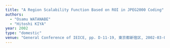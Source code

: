 ```yaml
---
title: "A Region Scalability Function Based on ROI in JPEG2000 Coding"
authors:
  - "Osamu WATANABE"
  - "Hitoshi KIYA"
year: 2002
type: "domestic"
venue: "General Conference of IEICE, pp. D-11-19, 東京都新宿区, 2002-03-01."
---
```

